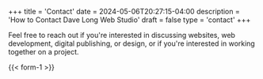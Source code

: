 +++
title = 'Contact'
date = 2024-05-06T20:27:15-04:00
description = 'How to Contact Dave Long Web Studio'
draft = false
type = 'contact'
+++

Feel free to reach out if you're interested in discussing websites, web development, digital publishing, or design, or
if you're interested in working together on a project.

{{< form-1 >}}
